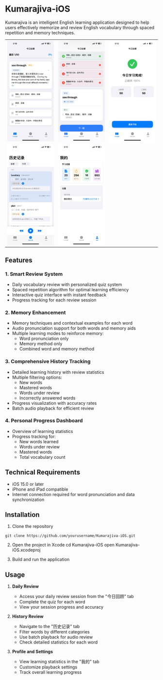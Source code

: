 # Kumarajiva-iOS

Kumarajiva is an intelligent English learning application designed to help users effectively memorize and review English vocabulary through spaced repetition and memory techniques.


|  |  |  | 
| :---: | :---: | :---: | 
| ![image](./images/screen1.jpg) | ![image](./images/screen2.jpg) | ![image](./images/screen3.jpg) | 
| ![image](./images/screen4.jpg) | ![image](./images/screen5.jpg) |  | 


## Features

### 1. Smart Review System
- Daily vocabulary review with personalized quiz system
- Spaced repetition algorithm for optimal learning efficiency
- Interactive quiz interface with instant feedback
- Progress tracking for each review session

### 2. Memory Enhancement
- Memory techniques and contextual examples for each word
- Audio pronunciation support for both words and memory aids
- Multiple learning modes to reinforce memory:
  - Word pronunciation only
  - Memory method only
  - Combined word and memory method

### 3. Comprehensive History Tracking
- Detailed learning history with review statistics
- Multiple filtering options:
  - New words
  - Mastered words
  - Words under review
  - Incorrectly answered words
- Progress visualization with accuracy rates
- Batch audio playback for efficient review

### 4. Personal Progress Dashboard
- Overview of learning statistics
- Progress tracking for:
  - New words learned
  - Words under review
  - Mastered words
  - Total vocabulary count

## Technical Requirements

- iOS 15.0 or later
- iPhone and iPad compatible
- Internet connection required for word pronunciation and data synchronization

## Installation

1. Clone the repository
```
git clone https://github.com/yourusername/Kumarajiva-iOS.git
```

2. Open the project in Xcode
cd Kumarajiva-iOS
open Kumarajiva-iOS.xcodeproj


3. Build and run the application

## Usage

1. **Daily Review**
   - Access your daily review session from the "今日回顾" tab
   - Complete the quiz for each word
   - View your session progress and accuracy

2. **History Review**
   - Navigate to the "历史记录" tab
   - Filter words by different categories
   - Use batch playback for audio review
   - Check detailed statistics for each word

3. **Profile and Settings**
   - View learning statistics in the "我的" tab
   - Customize playback settings
   - Track overall learning progress



